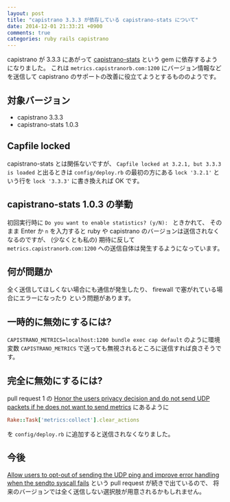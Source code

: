 ```yaml
---
layout: post
title: "capistrano 3.3.3 が依存している capistrano-stats について"
date: 2014-12-01 21:33:21 +0900
comments: true
categories: ruby rails capistrano
---
```

capistrano が 3.3.3 にあがって
[capistrano-stats](https://github.com/capistrano/stats)
という gem に依存するようになりました。
これは `metrics.capistranorb.com:1200` にバージョン情報などを送信して
capistrano のサポートの改善に役立てようとするもののようです。

<!--more-->

## 対象バージョン

- capistrano 3.3.3
- capistrano-stats 1.0.3

## Capfile locked

capistrano-stats とは関係ないですが、
`Capfile locked at 3.2.1, but 3.3.3 is loaded`
と出るときは `config/deploy.rb` の最初の方にある
`lock '3.2.1'`
という行を
`lock '3.3.3'`
に書き換えれば OK です。

## capistrano-stats 1.0.3 の挙動

初回実行時に
`Do you want to enable statistics? (y/N): `
ときかれて、
そのまま Enter か `n` を入力すると ruby や capistrano のバージョンは送信されなくなるのですが、
(少なくとも私の) 期待に反して
`metrics.capistranorb.com:1200`
への送信自体は発生するようになっています。

## 何が問題か

全く送信してほしくない場合にも通信が発生したり、
firewall で塞がれている場合にエラーになったり
という問題があります。

## 一時的に無効にするには?

`CAPISTRANO_METRICS=localhost:1200 bundle exec cap default`
のように環境変数 `CAPISTRANO_METRICS` で送っても無視されるところに送信すれば良さそうです。

## 完全に無効にするには?

pull request 1 の
[Honor the users privacy decision and do not send UDP packets if he does not want to send metrics](https://github.com/capistrano/stats/pull/1 "Honor the users privacy decision and do not send UDP packets if he does not want to send metrics")
にあるように

```ruby
Rake::Task['metrics:collect'].clear_actions
```

を `config/deploy.rb` に追加すると送信されなくなりました。

## 今後

[Allow users to opt-out of sending the UDP ping and improve error handling when the sendto syscall fails](https://github.com/capistrano/stats/pull/2 "Allow users to opt-out of sending the UDP ping and improve error handling when the sendto syscall fails")
という pull request が続きで出ているので、
将来のバージョンでは全く送信しない選択肢が用意されるかもしれません。
